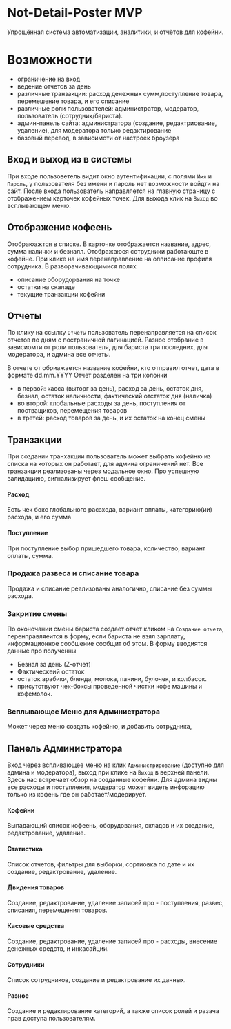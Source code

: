 # Not-Detail-Poster MVP

Упрощённая система автоматизации, аналитики, и отчётов для кофейни.

# Возможности
- ограничение на вход
- ведение отчетов за день
- различные транзакции: расход денежных сумм,поступление товара, перемешение товара, и его списание
- различные роли пользователей: администратор, модератор, пользователь (сотрудник/бариста).
- админ-панель сайта: администратора (создание, редактриование, удаление), для модератора только редактирование
- базовый перевод, в зависимоти от настроек броузера

## Вход и выход из в системы
При входе пользоветель видит окно аутентификации, с полями
`Имя` и `Пароль`, у пользователя без имени и пароль нет возможности войдти на сайт.
После входа пользователь направляется на главную страницу с отображением карточек кофейных точек.
Для выхода клик на `Выход` во всплывающем меню.

## Отображение кофеень
Отобраюажтся в списке.
В карточке отображается название, адрес, сумма налички и безналл.
Отображаюся сотрудники работающте в кофейне. При клике на имя перенаправление на опписание профиля сотрудника.
В разворачивающимися полях
- описание оборудорвания на точке
- остатки на скаладе
- текущие транзакции кофейни

## Отчеты
По клику на ссылку `Отчеты` пользователь перенаправляется на список отчетов по дням с постраничной пагинацией.
Разное отобрание в зависиомти от роли пользователя, для бариста три последних, для модератора, и админа все отчеты.

В отчете от обриажается название кофейни, кто отправил отчет, дата в формате dd.mm.YYYY
Отчет разделен на три колонки
- в первой: касса (выторг за день), расход за день, остаток дня, безнал, остаток наличности, фактический отстаток дня (наличка)
- во второй: глобальные расходы за день, поступления от постващиков, перемещения товаров
- в третей: расход товаров за день, и их остаток на конец смены


## Транзакции
При создании транхакции пользователь может выбрать кофейню из списка на которых он работает, для админа ограничений нет.
Все транзакции реализованы через модальное окно. Про успешную валидациию, сигнализирует флеш сообщение.

#### Расход
Есть чек бокс глобального расзхода, вариант оплаты, категорию(ии) расхода, и его сумма

#### Поступление
При поступление выбор пришедшего товара, количество, вариант оплаты, сумма.

### Продажа развеса и списание товара
Продажа и списание реализованы аналогично, списание без суммы расхода.

### Закритие смены
По оконочании смены бариста создает отчет кликом на `Создание отчета`, перенправляеится в форму,
если бариста не взял зарплату, информационное сообшение сообщит об этом.
В форму вводиятся данные про полученны
- Безнал за день (Z-отчет)
- Фактическеий остаток
- остаток арабики, бленда, молока, панини, булочек, и колбасок.
- присутствуют чек-боксы проведенной чистки кофе машины и кофемолок.

### Всплывающее Меню для Администратора
Может через меню создать кофейню,
и добавить сотрудника,

## Панель Администратора
Вход через вспливающее меню на клик `Администрирование` (доступно для админа и модератора), выход при клике на `Выход` в верхней панели.
Здесь нас встречает обзор на созданные кофейни.
Для админа видны все расходы и поступления, модератор может видеть инфорацию только из кофень где он работает/модерирует.

#### Кофейни
Выпадающий список кофеень, оборудования, складов и их создание, редактрование, удаление.

#### Статистика
Список отчетов, фильтры для выборки, сортиовка по дате и их создание, редактрование, удаление.

#### Двидения товаров
Создание, редактрование, удаление записей про - поступления, развес, списания, перемещения товаров.

#### Касовые средства
Создание, редактрование, удаление записей про - расходы, внесение денежных средств, и инкасайции.

#### Сотрудники
Список сотрудников, создание и редактрование их данных.

#### Разное
Создание и редактирование категорий, а также список ролей и разача прав доступа пользователям.



